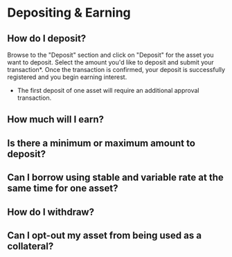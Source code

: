 # Depositing & Earning

## How do I deposit?

Browse to the "Deposit" section and click on "Deposit" for the asset you want to deposit. Select the amount you'd like to deposit and submit your transaction*. Once the transaction is confirmed, your deposit is successfully registered and you begin earning interest.

* The first deposit of one asset will require an additional approval transaction.
  
## How much will I earn?

## Is there a minimum or maximum amount to deposit?

## Can I borrow using stable and variable rate at the same time for one asset?

## How do I withdraw?

## Can I opt-out my asset from being used as a collateral?
